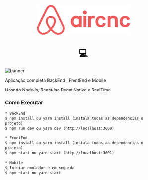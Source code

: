 <h1 align="center"><br><img src="mobile/src/assets/logo.svg" alt="Aircnc"><br><br> 💻</h1>

![banner](https://user-images.githubusercontent.com/33108277/66709609-4b624f00-ed3e-11e9-9cc5-9d59b8e74853.png)

Aplicação completa BackEnd , FrontEnd e Mobile 

Usando NodeJs, ReactJse React Native e RealTime  
### Como Executar

``` shell
* BackEnd 
$ npm install ou yarn install (instala todas as dependencias o projeto)
$ npm run dev ou yarn dev (http://localhost:3000)

* FrontEnd
$ npm install ou yarn install (instala todas as dependencias o projeto)
$ npm start ou yarn start (http://localhost:3001)

* Mobile 
$ Iniciar emulador e em seguida
$ npm start ou yarn start

```
